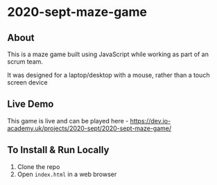 # 2020-sept-maze-game

## About
This is a maze game built using JavaScript while working as part of an scrum team. 

It was designed for a laptop/desktop with a mouse, rather than a touch screen device

## Live Demo
This game is live and can be played here - https://dev.io-academy.uk/projects/2020-sept/2020-sept-maze-game/

## To Install & Run Locally
1. Clone the repo
2. Open `index.html` in a web browser